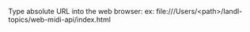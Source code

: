 Type absolute URL into the web browser: 
ex: file:///Users/\<path>/landl-topics/web-midi-api/index.html

